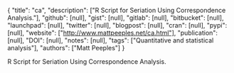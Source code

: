 {
  "title": "ca",
  "description": ["R Script for Seriation Using Correspondence Analysis."],
  "github": [null],
  "gist": [null],
  "gitlab": [null],
  "bitbucket": [null],
  "launchpad": [null],
  "twitter": [null],
  "blogpost": [null],
  "cran": [null],
  "pypi": [null],
  "website": ["http://www.mattpeeples.net/ca.html"],
  "publication": [null],
  "DOI": [null],
  "notes": [null],
  "tags": ["Quantitative and statistical analysis"],
  "authors": ["Matt Peeples"]
}

<!-- Generated by csv2md.R – do not edit by hand -->

R Script for Seriation Using Correspondence Analysis.